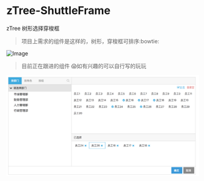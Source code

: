# zTree-ShuttleFrame
zTree 树形选择穿梭框

> 项目上需求的组件是这样的，树形，穿梭框可排序:bowtie:

![Image](ShuttleFrame.png)

> 目前正在跟进的组件 :scream:如有兴趣的可以自行写的玩玩

![Image](frame.png)